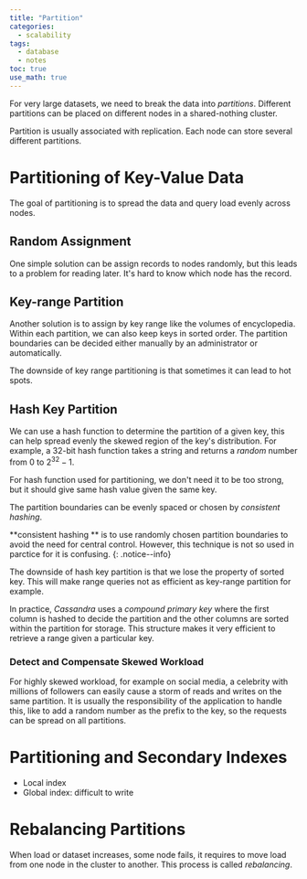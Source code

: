 ```yaml
---
title: "Partition"
categories:
  - scalability
tags:
  - database
  - notes
toc: true
use_math: true
---
```


For very large datasets, we need to break the data into *partitions*. Different partitions can be placed on different nodes in a shared-nothing cluster.

Partition is usually associated with replication. Each node can store several different partitions.

# Partitioning of Key-Value Data

The goal of partitioning is to spread the data and query load evenly across nodes.

## Random Assignment

One simple solution can be assign records to nodes randomly, but this leads to a problem for reading later. It's hard to know which node has the record.

## Key-range Partition

Another solution is to assign by key range like the volumes of encyclopedia. Within each partition, we can also keep keys in sorted order. The partition boundaries can be decided either manually by an administrator or automatically.

The downside of key range partitioning is that sometimes it can lead to hot spots.

## Hash Key Partition

We can use a hash function to determine the partition of a given key, this can help spread evenly the skewed region of the key's distribution. For example, a 32-bit hash function takes a string and returns a *random* number from $0$ to $2^32 - 1$.

For hash function used for partitioning, we don't need it to be too strong, but it should give same hash value given the same key.

The partition boundaries can be evenly spaced or chosen by *consistent hashing*.

**consistent hashing ** is to use randomly chosen partition boundaries to avoid the need for central control. However, this technique is not so used in parctice for it is confusing.
{: .notice--info}


The downside of hash key partition is that we lose the property of sorted key. This will make range queries not as efficient as key-range partition for example.

In practice, *Cassandra* uses a *compound primary key* where the first column is hashed to decide the partition and the other columns are sorted within the partition for storage. This structure makes it very efficient to retrieve a range given a particular key.

### Detect and Compensate Skewed Workload

For highly skewed workload, for example on social media, a celebrity with millions of followers can easily cause a storm of reads and writes on the same partition. It is usually the responsibility of the application to handle this, like to add a random number as the prefix to the key, so the requests can be spread on all partitions.


# Partitioning and Secondary Indexes

- Local index
- Global index: difficult to write

# Rebalancing Partitions

When load or dataset increases, some node fails, it requires to move load from one node in the cluster to another. This process is called *rebalancing*.


